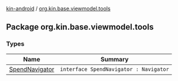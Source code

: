 [kin-android](../index.md) / [org.kin.base.viewmodel.tools](./index.md)

## Package org.kin.base.viewmodel.tools

### Types

| Name | Summary |
|---|---|
| [SpendNavigator](-spend-navigator/index.md) | `interface SpendNavigator : Navigator` |
